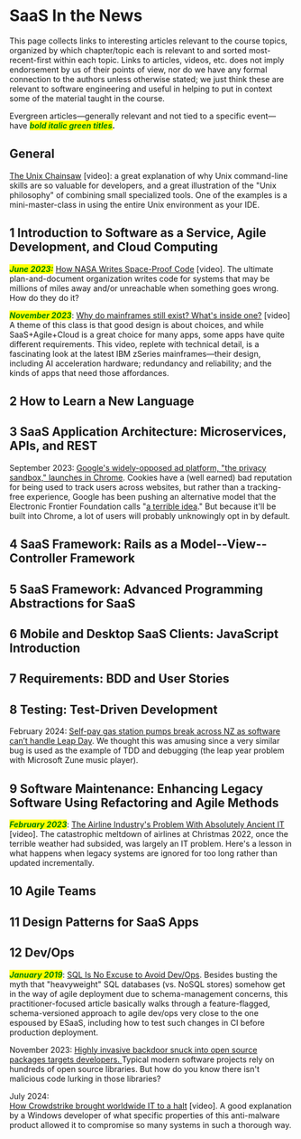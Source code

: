 # SaaS In the News

This page collects links to interesting articles relevant to the course topics, organized by which chapter/topic each is relevant to and sorted most-recent-first within each topic. Links to articles, videos, etc. does not imply endorsement by us of their points of view, nor do we have any formal connection to the authors unless otherwise stated; we just think these are relevant to software engineering and useful in helping to put in context some of the material taught in the course.

Evergreen articles—generally relevant and not tied to a specific event—have _<mark style="color:green;">**bold italic green titles**</mark>_**.**

## General

[The Unix Chainsaw](https://www.youtube.com/watch?v=ZQnyApKysg4) \[video]: a great explanation of why Unix command-line skills are so valuable for developers, and a great illustration of the "Unix philosophy" of combining small specialized tools. One of the examples is a mini-master-class in using the entire Unix environment as your IDE.

## 1 Introduction to Software as a Service, Agile Development, and Cloud Computing

_<mark style="color:green;">**June 2023:**</mark>_ [How NASA Writes Space-Proof Code](https://www.youtube.com/watch?v=GWYhtksrmhE) \[video]. The ultimate plan-and-document organization writes code for systems that may be millions of miles away and/or unreachable when something goes wrong. How do they do it?

_<mark style="color:green;">**November 2023**</mark>_: [Why do mainframes still exist? What's inside one?](https://www.youtube.com/watch?v=ouAG4vXFORc) \[video] A theme of this class is that good design is about choices, and while SaaS+Agile+Cloud is a great choice for many apps, some apps have quite different requirements. This video, replete with technical detail, is a fascinating look at the latest IBM zSeries mainframes—their design, including AI acceleration hardware; redundancy and reliability; and the kinds of apps that need those affordances.

## 2 How to Learn a New Language

## 3 SaaS Application Architecture: Microservices, APIs, and REST

September 2023: [Google's widely-opposed ad platform, "the privacy sandbox," launches in Chrome](https://arstechnica.com/gadgets/2023/09/googles-widely-opposed-ad-platform-the-privacy-sandbox-launches-in-chrome/). Cookies have a (well earned) bad reputation for being used to track users across websites, but rather than a tracking-free experience, Google has been pushing an alternative model that the Electronic Frontier Foundation calls "[a terrible idea](https://www.eff.org/deeplinks/2021/03/googles-floc-terrible-idea)." But because it'll be built into Chrome, a lot of users will probably unknowingly opt in by default.

## 4 SaaS Framework: Rails as a Model--View--Controller Framework

## 5 SaaS Framework: Advanced Programming Abstractions for SaaS

## 6 Mobile and Desktop SaaS Clients: JavaScript Introduction

## 7 Requirements: BDD and User Stories

## 8 Testing: Test-Driven Development

February 2024: [Self-pay gas station pumps break across NZ as software can’t handle Leap Day](https://arstechnica.com/gadgets/2024/02/leap-year-glitch-broke-self-pay-pumps-across-new-zealand-for-over-10-hours/). We thought this was amusing since a very similar bug is used as the example of TDD and debugging (the leap year problem with Microsoft Zune music player).

## 9 Software Maintenance: Enhancing Legacy Software Using Refactoring and Agile Methods

_<mark style="color:green;">**February 2023**</mark>_: [The Airline Industry's Problem With Absolutely Ancient IT](https://www.youtube.com/watch?v=1-m\_Jjse-cs) \[video]. The catastrophic meltdown of airlines at Christmas 2022, once the terrible weather had subsided, was largely an IT problem. Here's a lesson in what happens when legacy systems are ignored for too long rather than updated incrementally.

## 10 Agile Teams

## 11 Design Patterns for SaaS Apps

## 12 Dev/Ops

_<mark style="color:green;">**January 2019**</mark>_: [SQL Is No Excuse to Avoid Dev/Ops](https://cacm.acm.org/practice/sql-is-no-excuse-to-avoid-devops/). Besides busting the myth that "heavyweight" SQL databases (vs. NoSQL stores) somehow get in the way of agile deployment due to schema-management concerns, this practitioner-focused article basically walks through a feature-flagged, schema-versioned approach to agile dev/ops very close to the one espoused by ESaaS, including how to test such changes in CI before production deployment.

November 2023: [Highly invasive backdoor snuck into open source packages targets developers. ](https://arstechnica.com/security/2023/11/developers-targeted-with-malware-that-monitors-their-every-move/)Typical modern software projects rely on hundreds of open source libraries. But how do you know there isn't malicious code lurking in those libraries?

July 2024:\
[How Crowdstrike brought worldwide IT to a halt](https://www.youtube.com/watch?v=wAzEJxOo1ts) \[video]. A good explanation by a Windows developer of what specific properties of this anti-malware product allowed it to compromise so many systems in such a thorough way.&#x20;

